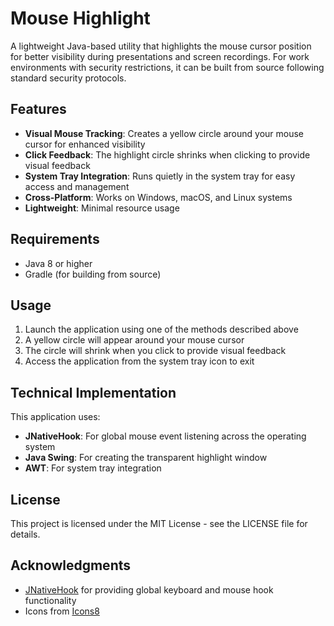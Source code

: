# Mouse Highlight

A lightweight Java-based utility that highlights the mouse cursor position for better visibility during presentations and screen recordings. For work environments with security restrictions, it can be built from source following standard security protocols.

## Features

- **Visual Mouse Tracking**: Creates a yellow circle around your mouse cursor for enhanced visibility
- **Click Feedback**: The highlight circle shrinks when clicking to provide visual feedback
- **System Tray Integration**: Runs quietly in the system tray for easy access and management
- **Cross-Platform**: Works on Windows, macOS, and Linux systems
- **Lightweight**: Minimal resource usage

## Requirements

- Java 8 or higher
- Gradle (for building from source)

## Usage

1. Launch the application using one of the methods described above
2. A yellow circle will appear around your mouse cursor
3. The circle will shrink when you click to provide visual feedback
4. Access the application from the system tray icon to exit

## Technical Implementation

This application uses:

- **JNativeHook**: For global mouse event listening across the operating system
- **Java Swing**: For creating the transparent highlight window
- **AWT**: For system tray integration

## License

This project is licensed under the MIT License - see the LICENSE file for details.

## Acknowledgments

- [JNativeHook](https://github.com/kwhat/jnativehook) for providing global keyboard and mouse hook functionality
- Icons from [Icons8](https://icons8.com/)